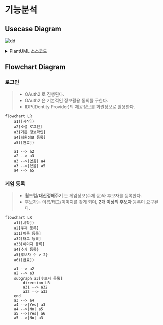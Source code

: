 # 기능분석

## Usecase Diagram

![dd](https://www.plantuml.com/plantuml/png/bLN1RjD04BtlLunyIW_95rHLRvoGkF01KMfAH6cGipqWg6Gr6uJ0XqeXA29nv8fIeAg4sxYgA_f5k-D_ODsCqPfrus15KVBclTcPoTi9s-xpjiSFNkwnFVSP1zu3hxlxdCDErtCxlDlRPwpTuJqFd4S7RfyxnRUdVTTps3q6cs-RJSW1nbwrEo_QkouuA6RgLk27KmVUC0Rw-HkILm7E1U7Bfw7EVwgJK2qIcSORiDbgGGFZLCR-Xa4YP7bU0wUVr6Y6lw-1y8U8Al3nOuJHE1id-FLEds0fx6JGQcr18viANHFEZm55b0r2Gs5dhPCMMZj64daLoyKT3O6PqnbTwkdOZHDk4Hzit59OoQpgBOMTTRMqkl6I1CD4dOa2Mul-AyNl_jgAR32JDsc9VdZ_NdPczYN0wR5CV7LsKVOdlWjmE0DrakV1C2r6BAylPEeRUBq4RvFyDJcjKDa9gG6gBFPnFZJOHgvL0gCHueq5JWSc_lZr4pq2kdfQew9lsLXN7upoSiYJrNHoNKuttBHIiLm162RwcBhaHmdWpO_iSmsHEjQ-r3J0znFzoMomAamdB8Gw7nROMegZYQxzVnJoCjPt9RTi8I8J7Z9QeitcrZzhq0oKLqE-Qqb0ZYuGstPcpFpnJPpcoDYskx-Z_ml-0000)

<details>
    <summary>
    PlantUML 소스코드
    </summary>

```plantuml
@startuml
left to right direction

actor "Guest"
actor "User"
Guest <|-- User

package "서비스" {

    package "게임" {
        (목록보기) <.. (참가)

        (참가) <|-- (월드컵 참가)
        (참가) <|-- (대신정해주기 참가)
        (월드컵 참가) ..> (후보자 선택)
        (대신정해주기 참가) ..> (후보자 선택)

        (후보자 선택) ..> (결과보기)


        (등록) <|-- (월드컵 등록)
        (등록) <|-- (대신정해주기 등록)
        (월드컵 등록) ..> (후보자 등록)
        (대신정해주기 등록) ..> (후보자 등록)

        (후보자 등록) ..> (이름 등록)
        (후보자 등록) ..> (이미지 등록)
        (후보자 등록) ..> (태그 등록)
    }
    
    package "회원관리" {
        (소셜 로그인) <|-- (구글 로그인)
        (소셜 로그인) <|-- (카카오 로그인)
        (구글 로그인) ..> (회원가입)
        (카카오 로그인) ..> (회원가입)

        (로그아웃)

        (MyPage) <.. (입력한 댓글 보기)
        (MyPage) <.. (등록한 월드컵 보기)
        (MyPage) <.. (게임이력 보기)
        (MyPage) <.. (내 취향 보기)
        (MyPage) <.. (회원정보 수정)

        (회원정보 수정) <.. (별명 수정)
        (회원정보 수정) <.. (나이 수정)
        (회원정보 수정) <.. (거주지 수정)
    }
}

Guest --> (목록보기)
Guest --> (결과보기)
User --> (등록)
User --> (소셜 로그인)
User --> (로그아웃)
User --> (MyPage)

@enduml
```

</details>

## Flowchart Diagram

### 로그인

> - OAuth2 로 진행된다.
> - OAuth2 은 기본적인 정보활용 동의를 구한다.
> - IDP(IDentity Provider)의 제공정보를 회원정보로 활용한다.

```mermaid
flowchart LR
    a1([시작])
    a2[소셜 로그인]
    a3{기존 정보확인}
    a4[회원정보 등록]
    a5([완료])

    a1 --> a2
    a2 --> a3
    a3 -->|없음| a4
    a3 -->|있음| a5
    a4 --> a5
```

### 게임 등록

> - __월드컵/대신정해주기__ 는 게임정보(주제 등)와 후보자를 등록한다.
> - 후보자는 이름/태그/이미지를 갖게 되며, __2개 이상의 후보자__ 등록이 요구된다.

```mermaid
flowchart LR
    a1([시작])
    a2[주제 등록]
    a31[이름 등록]
    a32[태그 등록]
    a33[이미지 등록]
    a4{추가 등록}
    a5{후보자 수 > 2}
    a6([완료])

    a1 --> a2
    a2 --> a3
    subgraph a3[후보자 등록]
        direction LR
        a31 --> a32
        a32 --> a33
    end
    a3 --> a4
    a4 -->|Yes| a3
    a4 -->|No| a5
    a5 -->|Yes| a6
    a5 -->|No| a3
```
